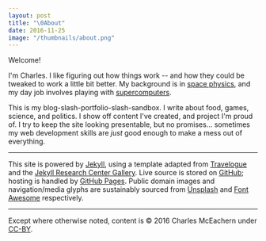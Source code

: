 ```yaml
---
layout: post
title: "\0About"
date: 2016-11-25
image: "/thumbnails/about.png"
---
```


Welcome!

I'm Charles. I like figuring out how things work -- and how they could be tweaked to work a little bit better. My background is in [space physics](https://conservancy.umn.edu/handle/11299/181780), and my day job involves playing with [supercomputers](http://www.cray.com/).

This is my blog-slash-portfolio-slash-sandbox. I write about food, games, science, and politics. I show off content I've created, and project I'm proud of. I try to keep the site looking presentable, but no promises... sometimes my web development skills are *just* good enough to make a mess out of everything.

---

This site is powered by [Jekyll](https://jekyllrb.com/), using a template adapted from [Travelogue](http://themes.jekyllrc.org/travelogue/) and the [Jekyll Research Center Gallery](http://themes.jekyllrc.org/). Live source is stored on [GitHub](https://github.com/chizarlicious/chizarlicious.github.io); hosting is handled by [GitHub Pages](https://pages.github.com/). Public domain images and navigation/media glyphs are sustainably sourced from [Unsplash](https://unsplash.com/) and [Font Awesome](http://fontawesome.io/) respectively.

---

Except where otherwise noted, content is &copy; 2016 Charles McEachern under [CC-BY](https://creativecommons.org/licenses/by/3.0/us/).
